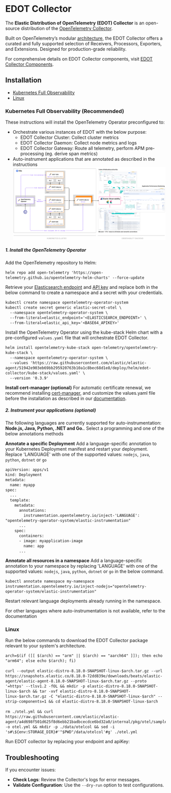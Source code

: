 # EDOT Collector

The **Elastic Distribution of OpenTelemetry (EDOT) Collector** is an open-source distribution of the [OpenTelemetry Collector](https://github.com/open-telemetry/opentelemetry-collector).

Built on OpenTelemetry’s modular [architecture](https://opentelemetry.io/docs/collector/), the EDOT Collector offers a curated and fully supported selection of Receivers, Processors, Exporters, and Extensions. Designed for production-grade reliability. 

For comprehensive details on EDOT Collector components, visit [EDOT Collector Components](docs/EDOT-collector/collector-components.md).

## Installation

* [Kubernetes Full Observability](#kubernetes-full-observability)
* [Linux](#linux)

### Kubernetes Full Observability (Recommended)
These instructions will install the OpenTelemetry Operator preconfigured to:

* Orchestrate various instances of EDOT with the below purpose:
  * EDOT Collector Cluster: Collect cluster metrics
  * EDOT Collector Daemon: Collect node metrics and logs
  * EDOT Collector Gateway: Route all telemetry, perform APM pre-processing (eg. derive span metrics)
* Auto-instrument applications that are annotated as described in the instructions
![K8s-architecture](/docs/images/EDOT-K8s-architecture.png)
##### 1. Install the OpenTelemetry Operator
Add the OpenTelemetry repository to Helm:
```
helm repo add open-telemetry 'https://open-telemetry.github.io/opentelemetry-helm-charts' --force-update
```
Retrieve your [Elasticsearch endpoint](https://www.elastic.co/guide/en/kibana/current/search-space-connection-details.html) and [API key](https://www.elastic.co/guide/en/kibana/current/api-keys.html) and replace both in the below command to create a namespace and a secret with your credentials.
```
kubectl create namespace opentelemetry-operator-system
kubectl create secret generic elastic-secret-otel \
  --namespace opentelemetry-operator-system \
  --from-literal=elastic_endpoint='<ELASTICSEARCH_ENDPOINT>' \
  --from-literal=elastic_api_key='<BASE64_APIKEY>'
```
Install the OpenTelemetry Operator using the kube-stack Helm chart with a pre-configured `values.yaml` file that will orchestrate EDOT Collector. 
```
helm install opentelemetry-kube-stack open-telemetry/opentelemetry-kube-stack \
  --namespace opentelemetry-operator-system \
  --values 'https://raw.githubusercontent.com/elastic/elastic-agent/51942e903eb69bb295920763b10a1c8bec68d1e8/deploy/helm/edot-collector/kube-stack/values.yaml' \
  --version '0.3.9'
```
**Install cert-manager (optional)**
For automatic certificate renewal, we recommend installing [cert-manager](https://cert-manager.io/docs/installation/), and customize the values.yaml file before the installation as described in our [documentation](https://github.com/elastic/opentelemetry/tree/8.16/docs/kubernetes/operator#cert-manager).

##### 2. Instrument your applications (optional)
The following languages are currently supported for auto-instrumentation: **Node.js, Java, Python, .NET and Go.**. Select a programming and one of the below annotations methods

**Annotate a specific Deployment**
Add a language-specific annotation to your Kubernetes Deployment manifest and restart your deployment. Replace 'LANGUAGE' with one of the supported values: `nodejs`, `java`, `python`, `dotnet` or `go`  
```
apiVersion: apps/v1
kind: Deployment
metadata:
  name: myapp
spec:
  ...
  template:
    metadata:
      annotations:
        instrumentation.opentelemetry.io/inject-'LANGUAGE': "opentelemetry-operator-system/elastic-instrumentation"
      ...
    spec:
      containers:
      - image: myapplication-image
        name: app
      ...
```
**Annotate all resources in a namespace**
Add a language-specific annotation to your namespace by replacing 'LANGUAGE' with one of the supported values: `nodejs`, `java`, `python`, `dotnet` or `go` in the below command. 
```
kubectl annotate namespace my-namespace instrumentation.opentelemetry.io/inject-nodejs="opentelemetry-operator-system/elastic-instrumentation"
```
Restart relevant language deployments already running in the namespace.

For other languages where auto-instrumentation is not available, refer to the documentation

### Linux
Run the below commands to download the EDOT Collector package relevant to your system's architecture. 
```
arch=$(if ([[ $(arch) == "arm" || $(arch) == "aarch64" ]]); then echo "arm64"; else echo $(arch); fi)
 
curl --output elastic-distro-8.18.0-SNAPSHOT-linux-$arch.tar.gz --url https://snapshots.elastic.co/8.18.0-72dd839e/downloads/beats/elastic-agent/elastic-agent-8.18.0-SNAPSHOT-linux-$arch.tar.gz --proto '=https' --tlsv1.2 -fOL && mkdir -p elastic-distro-8.18.0-SNAPSHOT-linux-$arch && tar -xvf elastic-distro-8.18.0-SNAPSHOT-linux-$arch.tar.gz -C "elastic-distro-8.18.0-SNAPSHOT-linux-$arch" --strip-components=1 && cd elastic-distro-8.18.0-SNAPSHOT-linux-$arch

rm ./otel.yml && curl https://raw.githubusercontent.com/elastic/elastic-agent/a4d698f501d625f8d6ebb21badbcecdce6bd32a0/internal/pkg/otel/samples/linux/platformlogs_hostmetrics.yml -o otel.yml && mkdir -p ./data/otelcol && sed -i 's#\${env:STORAGE_DIR}#'"$PWD"/data/otelcol'#g' ./otel.yml
```
Run EDOT collector by replacing your endpoint and apiKey:

## Troubleshooting
If you encounter issues:
- **Check Logs**: Review the Collector's logs for error messages.
- **Validate Configuration**: Use the `--dry-run` option to test configurations.
